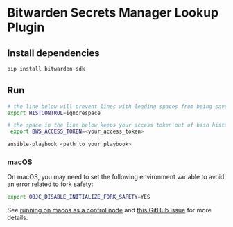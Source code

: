 # Bitwarden Secrets Manager Lookup Plugin

## Install dependencies

```bash
pip install bitwarden-sdk
```

## Run

```bash
# the line below will prevent lines with leading spaces from being saved to bash history
export HISTCONTROL=ignorespace

# the space in the line below keeps your access token out of bash history
 export BWS_ACCESS_TOKEN=<your_access_token>

ansible-playbook <path_to_your_playbook>
```

### macOS

On macOS, you may need to set the following environment variable to avoid an error related to fork
safety:

```bash
export OBJC_DISABLE_INITIALIZE_FORK_SAFETY=YES
```

See
[running on macos as a control node](https://docs.ansible.com/ansible/latest/reference_appendices/faq.html#running-on-macos-as-a-control-node)
and [this GitHub issue](https://github.com/ansible/ansible/issues/49207) for more details.
